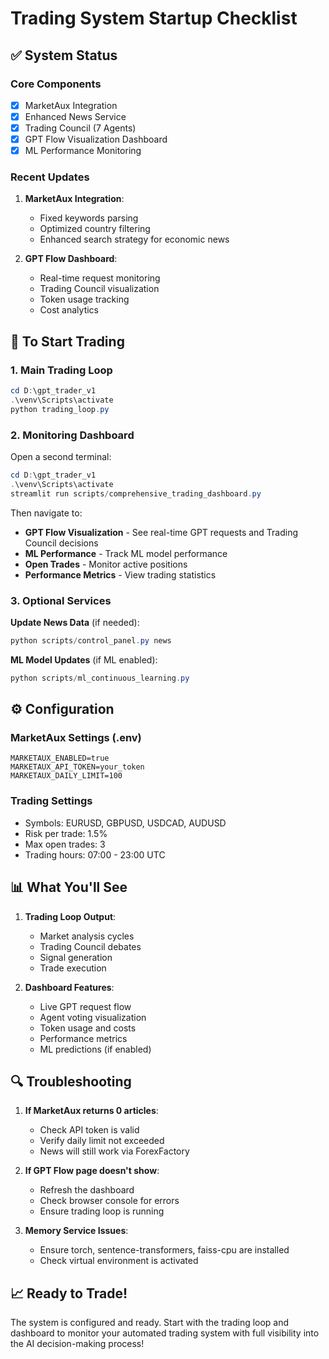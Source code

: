 # Trading System Startup Checklist

## ✅ System Status

### Core Components
- [x] MarketAux Integration
- [x] Enhanced News Service
- [x] Trading Council (7 Agents)
- [x] GPT Flow Visualization Dashboard
- [x] ML Performance Monitoring

### Recent Updates
1. **MarketAux Integration**: 
   - Fixed keywords parsing
   - Optimized country filtering
   - Enhanced search strategy for economic news

2. **GPT Flow Dashboard**:
   - Real-time request monitoring
   - Trading Council visualization
   - Token usage tracking
   - Cost analytics

## 🚀 To Start Trading

### 1. Main Trading Loop
```powershell
cd D:\gpt_trader_v1
.\venv\Scripts\activate
python trading_loop.py
```

### 2. Monitoring Dashboard
Open a second terminal:
```powershell
cd D:\gpt_trader_v1
.\venv\Scripts\activate
streamlit run scripts/comprehensive_trading_dashboard.py
```

Then navigate to:
- **GPT Flow Visualization** - See real-time GPT requests and Trading Council decisions
- **ML Performance** - Track ML model performance
- **Open Trades** - Monitor active positions
- **Performance Metrics** - View trading statistics

### 3. Optional Services

**Update News Data** (if needed):
```powershell
python scripts/control_panel.py news
```

**ML Model Updates** (if ML enabled):
```powershell
python scripts/ml_continuous_learning.py
```

## ⚙️ Configuration

### MarketAux Settings (.env)
```
MARKETAUX_ENABLED=true
MARKETAUX_API_TOKEN=your_token
MARKETAUX_DAILY_LIMIT=100
```

### Trading Settings
- Symbols: EURUSD, GBPUSD, USDCAD, AUDUSD
- Risk per trade: 1.5%
- Max open trades: 3
- Trading hours: 07:00 - 23:00 UTC

## 📊 What You'll See

1. **Trading Loop Output**:
   - Market analysis cycles
   - Trading Council debates
   - Signal generation
   - Trade execution

2. **Dashboard Features**:
   - Live GPT request flow
   - Agent voting visualization
   - Token usage and costs
   - Performance metrics
   - ML predictions (if enabled)

## 🔍 Troubleshooting

1. **If MarketAux returns 0 articles**:
   - Check API token is valid
   - Verify daily limit not exceeded
   - News will still work via ForexFactory

2. **If GPT Flow page doesn't show**:
   - Refresh the dashboard
   - Check browser console for errors
   - Ensure trading loop is running

3. **Memory Service Issues**:
   - Ensure torch, sentence-transformers, faiss-cpu are installed
   - Check virtual environment is activated

## 📈 Ready to Trade!

The system is configured and ready. Start with the trading loop and dashboard to monitor your automated trading system with full visibility into the AI decision-making process!